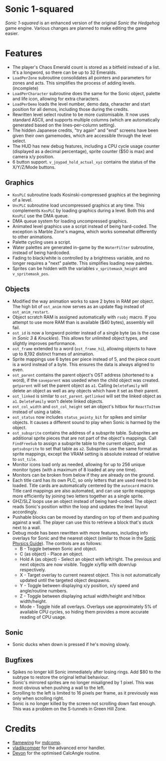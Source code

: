 # Sonic 1-squared

_Sonic 1-squared_ is an enhanced version of the original _Sonic the Hedgehog_ game engine. Various changes are planned to make editing the game easier.

# Features
* The player's Chaos Emerald count is stored as a bitfield instead of a list. It's a longword, so there can be up to 32 Emeralds.
* `LoadPerZone` subroutine consolidates all pointers and parameters for zones and acts. This simplifies the process of adding levels. (incomplete)
* `LoadPerCharacter` subroutine does the same for the Sonic object, palette and life icon, allowing for extra characters.
* `LoadPerDemo` loads the level number, demo data, character and start position for all demos, including those during the credits.
* Rewritten level select routine to be more customisable. It now uses standard ASCII, and supports multiple columns (which are automatically generated based on the lines-per-column setting).
* The hidden Japanese credits, "try again" and "end" screens have been given their own gamemodes, which are accessible through the level select.
* The HUD has new debug features, including a CPU cycle usage counter (displayed as a decimal percentage), sprite counter ($50 is max) and camera x/y position.
* 6 button support. `v_joypad_hold_actual_xyz` contains the status of the X/Y/Z/Mode buttons.

## Graphics
* `KosPLC` subroutine loads Kosinski-compressed graphics at the beginning of a level.
* `UncPLC` subroutine load uncompressed graphics at any time. This complements `KosPLC` by loading graphics during a level. Both this and `KosPLC` use the DMA queue.
* DMA queue system for loading uncompressed graphics.
* Animated level graphics use a script instead of being hard-coded. The exception is Marble Zone's magma, which works somewhat differently to other animations.
* Palette cycling uses a script.
* Water palettes are generated in-game by the `WaterFilter` subroutine, instead of being hardcoded.
* Fading to black/white is controlled by a brightness variable, and no longer requires a "next" palette. This simplifies loading new palettes.
* Sprites can be hidden with the variables `v_spritemask_height` and `v_spritemask_pos`.

## Objects
* Modified the way animation works to save 2 bytes in RAM per object. The high bit of `ost_anim` now serves as an update flag instead of `ost_anim_restart`.
* Object scratch RAM is assigned automatically with `rsobj` macro. If you attempt to use more RAM than is available ($40 bytes), assembly will fail.
* `ost_id` is now a longword pointer instead of a single byte (as is the case in _Sonic 3 & Knuckles_). This allows for unlimited object types, and slightly improves performance.
* `ost_frame` extended to a word (`ost_frame_hi`), allowing objects to have up to 8,192 distinct frames of animation.
* Sprite mappings use 6 bytes per piece instead of 5, and the piece count is a word instead of a byte. This ensures the data is always aligned to even.
* `ost_parent` contains the parent object's OST address (shortened to a word), if the `saveparent` was useded when the child object was created. `getparent` will set the parent object as `a1`. Calling `DeleteFamily` will delete an object as well as any objects which have it set as their parent.
* `ost_linked` is similar to `ost_parent`. `getlinked` will set the linked object as `a1`. `DeleteFamily` won't delete linked objects.
* `ost_col_width` and `ost_col_height` set an object's hitbox for `ReactToItem` instead of using a table.
* `ost_status` now includes `status_pointy_bit` for spikes and similar objects. It causes a different sound to play when Sonic is harmed by the object.
* `ost_subsprite` contains the address of a subsprite table. Subsprites are additional sprite pieces that are not part of the object's mappings. Call `FindFreeSub` to assign a subsprite table to the current object, and `getsubsprite` to set that table as `a2`. Subsprites use the same format as sprite mappings, except the VRAM setting is absolute instead of relative to `ost_tile`.
* Monitor icons load only as needed, allowing for up to 256 unique monitor types (with a maximum of 8 loaded at any one time).
* Monitors can be broken from below if they are already on the ground.
* Each title card has its own PLC, so only letters that are used need to be loaded. Title cards are automatically centered by the `autocard` macro. Title card mappings are also automated, and can use sprite mappings more efficiently by joining two letters together as a single sprite.
* GHZ/SLZ loops use an object instead of being hard-coded. The object reads Sonic's position within the loop and updates the level layout accordingly.
* Pushable blocks can be moved by standing on top of them and pushing against a wall. The player can use this to retrieve a block that's stuck next to a wall.
* Debug mode has been rewritten with more features, including info overlays for Sonic and the nearest object (similar to those in the [Sonic Physics Guide](http://info.sonicretro.org/Sonic_Physics_Guide)). The controls are as follows:
  * B - Toggle between Sonic and object.
  * C (as object) - Place an object.
  * Hold A (as object) - Select an object with left/right. The previous and next objects are now visible. Toggle x/yflip with down/up respectively.
  * X - Target overlay to current nearest object. This is not automatically updated until the targeted object despawns.
  * Y - Toggle between displaying x/y position, x/y speed and angle/routine numbers.
  * Z - Toggle between displaying actual width/height and hitbox width/height.
  * Mode - Toggle hide all overlays. Overlays use approximately 5% of available CPU cycles, so hiding them provides a more accurate reading of CPU usage.

## Sonic
* Sonic ducks when down is pressed if he's moving slowly.

## Bugfixes
* Spikes no longer kill Sonic immediately after losing rings. Add $80 to the subtype to restore the original lethal behaviour.
* Sonic's mirrored sprites are no longer misaligned by 1 pixel. This was most obvious when pushing a wall to the left.
* Scrolling to the left is limited to 16 pixels per frame, as it previously was only when scrolling right.
* Sonic is no longer killed by the screen not scrolling down fast enough. This was a problem on the S-tunnels in Green Hill Zone.

# Credits
* [flamewing](https://github.com/flamewing) for [mdcomp](https://github.com/flamewing/mdcomp).
* [vladikcomper](https://github.com/vladikcomper) for the advanced error handler.
* [Devon](https://github.com/Ralakimus) for the optimised CalcAngle routine.